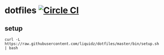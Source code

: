 # dotfiles [![Circle CI](https://circleci.com/gh/liquidz/dotfiles.svg?style=svg)](https://circleci.com/gh/liquidz/dotfiles)

## setup

```
curl -L https://raw.githubusercontent.com/liquidz/dotfiles/master/bin/setup.sh | bash
```
